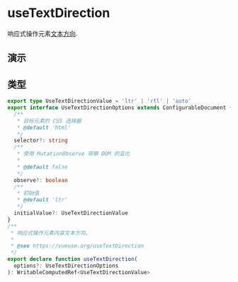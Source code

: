# useTextDirection

响应式操作元素[文本方向](https://developer.mozilla.org/zh-CN/docs/Web/HTML/Global_attributes/dir).


## 演示

<demo src="./demo.vue" title="useTextDirection" desc="操作文本方向"></demo>


## 类型

```ts
export type UseTextDirectionValue = 'ltr' | 'rtl' | 'auto'
export interface UseTextDirectionOptions extends ConfigurableDocument {
  /**
   * 目标元素的 CSS 选择器
   * @default 'html'
   */
  selector?: string
  /**
   * 使用 MutationObserve 观察 DOM 的变化
   *
   * @default false
   */
  observe?: boolean
  /**
   * 初始值
   * @default 'ltr'
   */
  initialValue?: UseTextDirectionValue
}
/**
 * 响应式操作元素内容文本方向。
 *
 * @see https://vueuse.org/useTextDirection
 */
export declare function useTextDirection(
  options?: UseTextDirectionOptions
): WritableComputedRef<UseTextDirectionValue>
```
